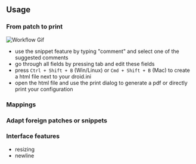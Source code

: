 ## Usage

### From patch to print
![Workflow Gif](https://raw.githubusercontent.com/letmp/droid-pack/main/webapp/screencast/workflow.gif)

- use the snippet feature by typing "comment" and select one of the suggested comments
- go through all fields by pressing tab and edit these fields
- press `Ctrl + Shift + B` (Win/Linux) or `Cmd + Shift + B` (Mac) to create a html file next to your droid.ini
- open the html file and use the print dialog to generate a pdf or directly print your configuration

### Mappings

### Adapt foreign patches or snippets

### Interface features

- resizing
- newline

